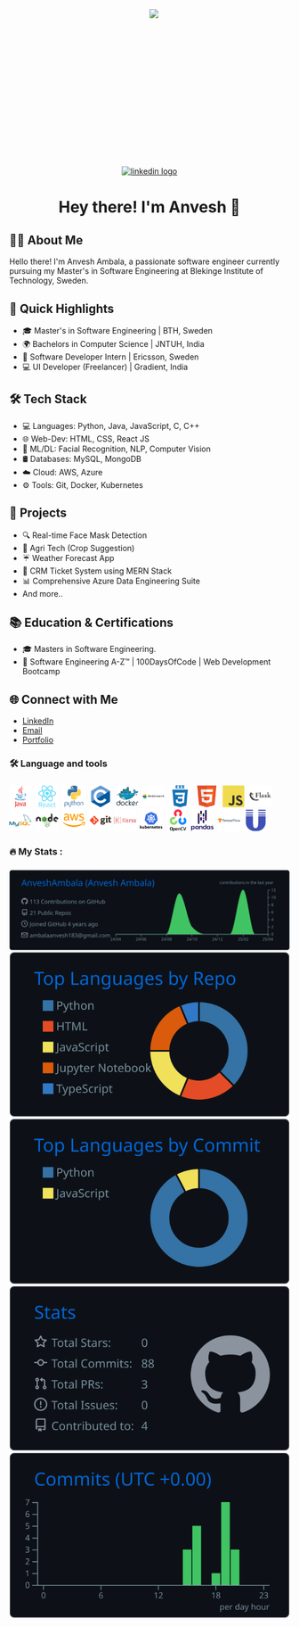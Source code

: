 
<div style="width:100%;height:0;padding-bottom:56%;position:relative;" align="center">
    <img src="https://media.giphy.com/media/v1.Y2lkPTc5MGI3NjExd3FocHVydHZzMTk0NGg2NmM0cTJ1a2FndDY2dnQ5ZXp3MjF0cmUzbSZlcD12MV9pbnRlcm5hbF9naWZfYnlfaWQmY3Q9Zw/qgQUggAC3Pfv687qPC/giphy.gif" style="width:70%; position: absolute;"/>
</div>


  <div />

<div align="center">
  <!-- LinkedIn -->
  <a href="www.linkedin.com/in/anvesh-ambala-2566331b9">
    <img src="https://img.shields.io/static/v1?message=LinkedIn&logo=linkedin&label=&color=0077B5&logoColor=white&labelColor=&style=for-the-badge" height="25" alt="linkedin logo"  />
  </a>


  <!-- Twitter -->
  
</div>


###

<h1 align="center">Hey there! I'm Anvesh 👋</h1>

###

## 👨‍💻 About Me

Hello there! I'm Anvesh Ambala, a passionate software engineer currently pursuing my Master's in Software Engineering at Blekinge Institute of Technology, Sweden.

## 🚀 Quick Highlights

- 🎓 Master's in Software Engineering | BTH, Sweden
- 🌍 Bachelors in Computer Science | JNTUH, India
- 💼 Software Developer Intern | Ericsson, Sweden
- 💻 UI Developer (Freelancer) | Gradient, India

## 🛠️ Tech Stack

- 💻 Languages: Python, Java, JavaScript, C, C++
- 🌐 Web-Dev: HTML, CSS, React JS
- 🧠 ML/DL: Facial Recognition, NLP, Computer Vision
- 🛢️ Databases: MySQL, MongoDB
- ☁️ Cloud: AWS, Azure
- ⚙️ Tools: Git, Docker, Kubernetes

## 🚀 Projects

- 🔍 Real-time Face Mask Detection
- 🌾 Agri Tech (Crop Suggestion)
- ☔ Weather Forecast App
- 🎫 CRM Ticket System using MERN Stack
- 📊 Comprehensive Azure Data Engineering Suite
- And more..

## 📚 Education & Certifications

- 🎓 Masters in Software Engineering.
- 💼 Software Engineering A-Z™ | 100DaysOfCode | Web Development Bootcamp

## 🌐 Connect with Me

- [LinkedIn](www.linkedin.com/in/anvesh-ambala-2566331b9)
- [Email](mailto:ambalaanvesh183@gmail.com)
- [Portfolio]([https://anveshambala.in/](https://anveshportfolio-chi.vercel.app/))








###

<h3 align="left">🛠 Language and tools</h3>

###

<div>
  <img src="https://github.com/devicons/devicon/blob/master/icons/java/java-original-wordmark.svg" title="Java" alt="Java" width="40" height="40"/>&nbsp;
  <img src="https://github.com/devicons/devicon/blob/master/icons/react/react-original-wordmark.svg" title="React" alt="React" width="40" height="40"/>&nbsp;
  <img src="https://github.com/devicons/devicon/blob/master/icons/python/python-original-wordmark.svg" title="Spring" alt="Spring" width="40" height="40"/>&nbsp;
  <img src="https://github.com/devicons/devicon/blob/master/icons/c/c-original.svg" title="Material UI" alt="Material UI" width="40" height="40"/>&nbsp;
  <img src="https://github.com/devicons/devicon/blob/master/icons/docker/docker-original-wordmark.svg" title="Flutter" alt="Flutter" width="40" height="40"/>&nbsp;
  <img src="https://github.com/devicons/devicon/blob/master/icons/elasticsearch/elasticsearch-original-wordmark.svg" title="Redux" alt="Redux " width="40" height="40"/>&nbsp;
  <img src="https://github.com/devicons/devicon/blob/master/icons/css3/css3-plain-wordmark.svg"  title="CSS3" alt="CSS" width="40" height="40"/>&nbsp;
  <img src="https://github.com/devicons/devicon/blob/master/icons/html5/html5-original.svg" title="HTML5" alt="HTML" width="40" height="40"/>&nbsp;
  <img src="https://github.com/devicons/devicon/blob/master/icons/javascript/javascript-original.svg" title="JavaScript" alt="JavaScript" width="40" height="40"/>&nbsp;
  <img src="https://github.com/devicons/devicon/blob/master/icons/flask/flask-original-wordmark.svg" title="Firebase" alt="Firebase" width="40" height="40"/>&nbsp;
  <img src="https://github.com/devicons/devicon/blob/master/icons/mysql/mysql-original-wordmark.svg" title="MySQL"  alt="MySQL" width="40" height="40"/>&nbsp;
  <img src="https://github.com/devicons/devicon/blob/master/icons/nodejs/nodejs-original-wordmark.svg" title="NodeJS" alt="NodeJS" width="40" height="40"/>&nbsp;
  <img src="https://github.com/devicons/devicon/blob/master/icons/amazonwebservices/amazonwebservices-plain-wordmark.svg" title="AWS" alt="AWS" width="40" height="40"/>&nbsp;
  <img src="https://github.com/devicons/devicon/blob/master/icons/git/git-original-wordmark.svg" title="Git" **alt="Git" width="40" height="40"/>
    <img src="https://github.com/devicons/devicon/blob/master/icons/keras/keras-line-wordmark.svg" title="NodeJS" alt="NodeJS" width="40" height="40"/>&nbsp;
  <img src="https://github.com/devicons/devicon/blob/master/icons/kubernetes/kubernetes-original-wordmark.svg" title="AWS" alt="AWS" width="40" height="40"/>&nbsp;
  <img src="https://github.com/devicons/devicon/blob/master/icons/opencv/opencv-original-wordmark.svg" title="Git" **alt="Git" width="40" height="40"/>
  <img src="https://github.com/devicons/devicon/blob/master/icons/pandas/pandas-original-wordmark.svg" title="NodeJS" alt="NodeJS" width="40" height="40"/>&nbsp;
  <img src="https://github.com/devicons/devicon/blob/master/icons/tensorflow/tensorflow-original-wordmark.svg" title="AWS" alt="AWS" width="40" height="40"/>&nbsp;
  <img src="https://github.com/devicons/devicon/blob/master/icons/unix/unix-original.svg" title="Git" **alt="Git" width="40" height="40"/>
</div>


###

<h3 align="left">🔥   My Stats :</h3>

###

<div align="center">

[![](https://raw.githubusercontent.com/AnveshAmbala/smaple-cards/master/profile-summary-card-output/github_dark/0-profile-details.svg)](https://github.com/vn7n24fzkq/github-profile-summary-cards)
[![](https://raw.githubusercontent.com/AnveshAmbala/smaple-cards/master/profile-summary-card-output/github_dark/1-repos-per-language.svg)](https://github.com/vn7n24fzkq/github-profile-summary-cards) [![](https://raw.githubusercontent.com/AnveshAmbala/smaple-cards/master/profile-summary-card-output/github_dark/2-most-commit-language.svg)](https://github.com/vn7n24fzkq/github-profile-summary-cards)
[![](https://raw.githubusercontent.com/AnveshAmbala/smaple-cards/master/profile-summary-card-output/github_dark/3-stats.svg)](https://github.com/vn7n24fzkq/github-profile-summary-cards) [![](https://raw.githubusercontent.com/AnveshAmbala/smaple-cards/master/profile-summary-card-output/github_dark/4-productive-time.svg)](https://github.com/vn7n24fzkq/github-profile-summary-cards)

</div>

###
